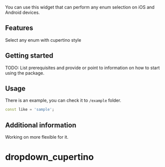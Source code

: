 <!-- 
This README describes the package. If you publish this package to pub.dev,
this README's contents appear on the landing page for your package.

For information about how to write a good package README, see the guide for
[writing package pages](https://dart.dev/guides/libraries/writing-package-pages). 

For general information about developing packages, see the Dart guide for
[creating packages](https://dart.dev/guides/libraries/create-library-packages)
and the Flutter guide for
[developing packages and plugins](https://flutter.dev/developing-packages). 
-->

You can use this widget that can perform any enum selection on iOS and Android devices.

## Features

Select any enum with cupertino style

## Getting started

TODO: List prerequisites and provide or point to information on how to
start using the package.

## Usage

There is an example, you can check it
to `/example` folder. 

```dart
const like = 'sample';
```

## Additional information

Working on more flexible for it.
# dropdown_cupertino

